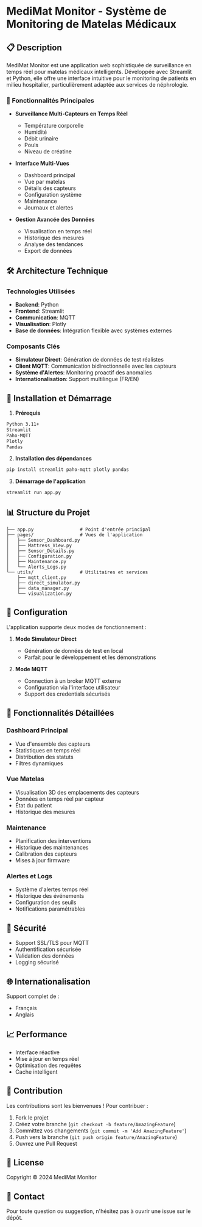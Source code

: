 
# MediMat Monitor - Système de Monitoring de Matelas Médicaux

## 📋 Description

MediMat Monitor est une application web sophistiquée de surveillance en temps réel pour matelas médicaux intelligents. Développée avec Streamlit et Python, elle offre une interface intuitive pour le monitoring de patients en milieu hospitalier, particulièrement adaptée aux services de néphrologie.

### 🎯 Fonctionnalités Principales

- **Surveillance Multi-Capteurs en Temps Réel**
  - Température corporelle
  - Humidité
  - Débit urinaire
  - Pouls
  - Niveau de créatine
  
- **Interface Multi-Vues**
  - Dashboard principal
  - Vue par matelas
  - Détails des capteurs
  - Configuration système
  - Maintenance
  - Journaux et alertes

- **Gestion Avancée des Données**
  - Visualisation en temps réel
  - Historique des mesures
  - Analyse des tendances
  - Export de données

## 🛠 Architecture Technique

### Technologies Utilisées
- **Backend**: Python
- **Frontend**: Streamlit
- **Communication**: MQTT
- **Visualisation**: Plotly
- **Base de données**: Intégration flexible avec systèmes externes

### Composants Clés
- **Simulateur Direct**: Génération de données de test réalistes
- **Client MQTT**: Communication bidirectionnelle avec les capteurs
- **Système d'Alertes**: Monitoring proactif des anomalies
- **Internationalisation**: Support multilingue (FR/EN)

## 🚀 Installation et Démarrage

1. **Prérequis**
```bash
Python 3.11+
Streamlit
Paho-MQTT
Plotly
Pandas
```

2. **Installation des dépendances**
```bash
pip install streamlit paho-mqtt plotly pandas
```

3. **Démarrage de l'application**
```bash
streamlit run app.py
```

## 📊 Structure du Projet

```
├── app.py                 # Point d'entrée principal
├── pages/                 # Vues de l'application
│   ├── Sensor_Dashboard.py
│   ├── Mattress_View.py
│   ├── Sensor_Details.py
│   ├── Configuration.py
│   ├── Maintenance.py
│   └── Alerts_Logs.py
└── utils/                 # Utilitaires et services
    ├── mqtt_client.py
    ├── direct_simulator.py
    ├── data_manager.py
    └── visualization.py
```

## 🔧 Configuration

L'application supporte deux modes de fonctionnement :

1. **Mode Simulateur Direct**
   - Génération de données de test en local
   - Parfait pour le développement et les démonstrations

2. **Mode MQTT**
   - Connection à un broker MQTT externe
   - Configuration via l'interface utilisateur
   - Support des credentials sécurisés

## 📱 Fonctionnalités Détaillées

### Dashboard Principal
- Vue d'ensemble des capteurs
- Statistiques en temps réel
- Distribution des statuts
- Filtres dynamiques

### Vue Matelas
- Visualisation 3D des emplacements des capteurs
- Données en temps réel par capteur
- État du patient
- Historique des mesures

### Maintenance
- Planification des interventions
- Historique des maintenances
- Calibration des capteurs
- Mises à jour firmware

### Alertes et Logs
- Système d'alertes temps réel
- Historique des événements
- Configuration des seuils
- Notifications paramétrables

## 🔐 Sécurité

- Support SSL/TLS pour MQTT
- Authentification sécurisée
- Validation des données
- Logging sécurisé

## 🌐 Internationalisation

Support complet de :
- Français
- Anglais

## 📈 Performance

- Interface réactive
- Mise à jour en temps réel
- Optimisation des requêtes
- Cache intelligent

## 🤝 Contribution

Les contributions sont les bienvenues ! Pour contribuer :

1. Fork le projet
2. Créez votre branche (`git checkout -b feature/AmazingFeature`)
3. Committez vos changements (`git commit -m 'Add AmazingFeature'`)
4. Push vers la branche (`git push origin feature/AmazingFeature`)
5. Ouvrez une Pull Request

## 📝 License

Copyright © 2024 MediMat Monitor

## 👥 Contact

Pour toute question ou suggestion, n'hésitez pas à ouvrir une issue sur le dépôt.
